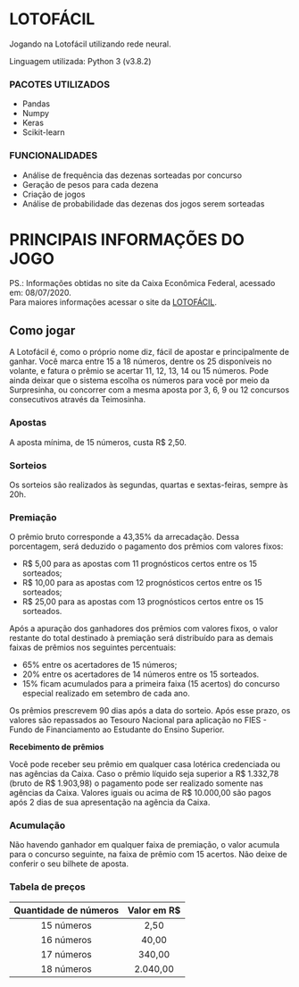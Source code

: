 # LOTOFÁCIL  
Jogando na Lotofácil utilizando rede neural.  

Linguagem utilizada: Python 3 (v3.8.2)  

### PACOTES UTILIZADOS  

- Pandas  
- Numpy  
- Keras  
- Scikit-learn

### FUNCIONALIDADES  

- Análise de frequência das dezenas sorteadas por concurso  
- Geração de pesos para cada dezena  
- Criação de jogos  
- Análise de probabilidade das dezenas dos jogos serem sorteadas  


# PRINCIPAIS INFORMAÇÕES DO JOGO
PS.: Informações obtidas no site da Caixa Econômica Federal, acessado em: 08/07/2020.  
Para maiores informações acessar o site da [LOTOFÁCIL](http://loterias.caixa.gov.br/wps/portal/loterias/landing/lotofacil/).  
  
  
  
## Como jogar  
A Lotofácil é, como o próprio nome diz, fácil de apostar e principalmente de ganhar. Você marca entre 15 a 18 números, dentre os 25 disponíveis no volante, e fatura o prêmio se acertar 11, 12, 13, 14 ou 15 números. Pode ainda deixar que o sistema escolha os números para você por meio da Surpresinha, ou concorrer com a mesma aposta por 3, 6, 9 ou 12 concursos consecutivos através da Teimosinha.

### Apostas
A aposta mínima, de 15 números, custa R$ 2,50.

### Sorteios  
Os sorteios são realizados às segundas, quartas e sextas-feiras, sempre às 20h.

### Premiação  
O prêmio bruto corresponde a 43,35% da arrecadação. Dessa porcentagem, será deduzido o pagamento dos prêmios com valores fixos:
- R$ 5,00 para as apostas com 11 prognósticos certos entre os 15 sorteados;
- R$ 10,00 para as apostas com 12 prognósticos certos entre os 15 sorteados;
- R$ 25,00 para as apostas com 13 prognósticos certos entre os 15 sorteados.

Após a apuração dos ganhadores dos prêmios com valores fixos, o valor restante do total destinado à premiação será distribuído para as demais faixas de prêmios nos seguintes percentuais:
- 65% entre os acertadores de 15 números;
- 20% entre os acertadores de 14 números entre os 15 sorteados.
- 15% ficam acumulados para a primeira faixa (15 acertos) do concurso especial realizado em setembro de cada ano.

Os prêmios prescrevem 90 dias após a data do sorteio. Após esse prazo, os valores são repassados ao Tesouro Nacional para aplicação no FIES - Fundo de Financiamento ao Estudante do Ensino Superior.

**Recebimento de prêmios**

Você pode receber seu prêmio em qualquer casa lotérica credenciada ou nas agências da Caixa. Caso o prêmio líquido seja superior a R$ 1.332,78 (bruto de R$ 1.903,98) o pagamento pode ser realizado somente nas agências da Caixa. Valores iguais ou acima de R$ 10.000,00 são pagos após 2 dias de sua apresentação na agência da Caixa.

### Acumulação  
Não havendo ganhador em qualquer faixa de premiação, o valor acumula para o concurso seguinte, na faixa de prêmio com 15 acertos. Não deixe de conferir o seu bilhete de aposta.

### Tabela de preços 

|     Quantidade de números   |    Valor em R$    |
| :-------------------------: |:-----------------:|
| 15 números                  |       2,50        |
| 16 números                  |       40,00       |
| 17 números                  |       340,00      |
| 18 números                  |       2.040,00    |  
